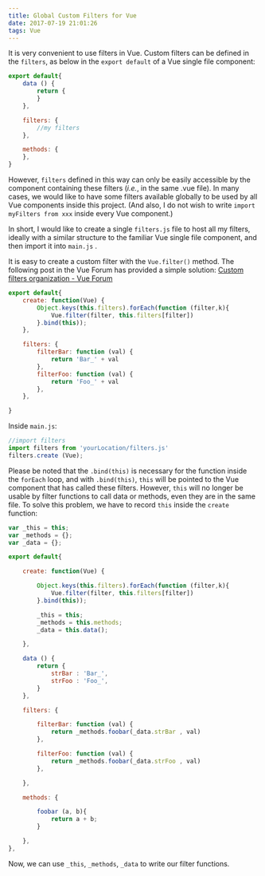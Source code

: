 ```yaml
---
title: Global Custom Filters for Vue
date: 2017-07-19 21:01:26
tags: Vue
---
```


It is very convenient to use filters in Vue. Custom filters can be defined in the `filters`, as below in the `export default` of a Vue single file component:

```javascript
export default{
	data () {
		return {
		}
	},

	filters: {
		//my filters
	},

	methods: {
	},
}
```

<!-- more -->

However, `filters` defined in this way can only be easily accessible by the component containing these filters (*i.e.*, in the same .vue file). In many cases, we would like to have some filters available globally to be used by all Vue components inside this project. (And also, I do not wish to write `import myFilters from xxx` inside every Vue component.)

In short, I would like to create a single `filters.js` file to host all my filters, ideally with a similar structure to the familiar Vue single file component, and then import it into `main.js` .

It is easy to create a custom filter with the `Vue.filter()` method. The following post in the Vue Forum has provided a simple solution:
[Custom filters organization - Vue Forum](https://forum.vuejs.org/t/custom-filters-organization/3738/3)

```javascript
export default{
	create: function(Vue) {
		Object.keys(this.filters).forEach(function (filter,k){
			Vue.filter(filter, this.filters[filter])
		}.bind(this));
	},

	filters: {
		filterBar: function (val) {
			return 'Bar_' + val
		},
		filterFoo: function (val) {
			return 'Foo_' + val
		},
	},

}
```

Inside `main.js`:
```javascript
//import filters
import filters from 'yourLocation/filters.js'
filters.create (Vue);
```

Please be noted that the `.bind(this)` is necessary for the function inside the `forEach` loop, and with `.bind(this)`,  `this` will be pointed to the Vue component that has called these filters. However,  `this` will no longer be usable by filter functions to call data or methods, even they are in the same file. To solve this problem, we have to record `this` inside the `create` function:

```javascript
var _this = this;
var _methods = {};
var _data = {};

export default{

	create: function(Vue) {

		Object.keys(this.filters).forEach(function (filter,k){
			Vue.filter(filter, this.filters[filter])
		}.bind(this));

		_this = this;
		_methods = this.methods;
		_data = this.data();

	},

	data () {
		return {
			strBar : 'Bar_',
			strFoo : 'Foo_',
		}
	},

	filters: {

		filterBar: function (val) {
			return _methods.foobar(_data.strBar , val)
		},

		filterFoo: function (val) {
			return _methods.foobar(_data.strFoo , val)
		},

	},

	methods: {

		foobar (a, b){
			return a + b;
		}

	},
},
```

Now, we can use `_this`, `_methods`, `_data` to write our filter functions.

